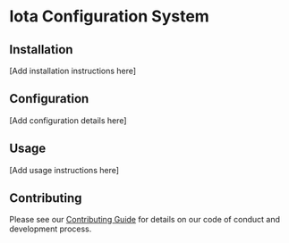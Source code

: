 # Iota Configuration System

## Installation

[Add installation instructions here]

## Configuration

[Add configuration details here]

## Usage

[Add usage instructions here]

## Contributing

Please see our [Contributing Guide](/Users/allan/Projects/iota/server/core/../../CONTRIBUTING.md) for details on our code of conduct and development process.
